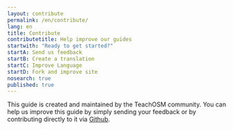```yaml
---
layout: contribute
permalink: /en/contribute/
lang: en
title: Contribute
contributetitle: Help improve our guides
startwith: "Ready to get started?"
startA: Send us feedback
startB: Create a translation
startC: Improve Language
startD: Fork and improve site
nosearch: true
published: true
---
```


This guide is created and maintained by the 
TeachOSM community. You can help us improve this guide by simply sending your feedback or by contributing directly to it via [Github](http://github.com/hotosm/learnosm).
